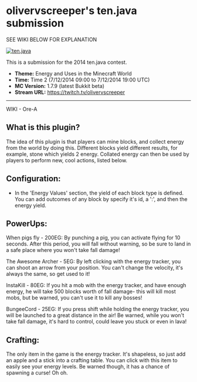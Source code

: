 olivervscreeper's ten.java submission
==============================

SEE WIKI BELOW FOR EXPLANATION

[![ten.java](https://cdn.mediacru.sh/hu4CJqRD7AiB.svg)](https://tenjava.com/)

This is a submission for the 2014 ten.java contest.

- __Theme:__ Energy and Uses in the Minecraft World
- __Time:__ Time 2 (7/12/2014 09:00 to 7/12/2014 19:00 UTC)
- __MC Version:__ 1.7.9 (latest Bukkit beta)
- __Stream URL:__ https://twitch.tv/olivervscreeper

<!-- put chosen theme above -->

---------------------------------------
WIKI - Ore-A

What is this plugin?
---------------------
The idea of this plugin is that players can mine blocks, and collect energy
from the world by doing this. Different blocks yield different results,
for example, stone which yields 2 energy. Collated energy can then be used
by players to perform new, cool actions, listed below.

Configuration:
---------------
- In the 'Energy Values' section, the yield of each block type is defined.
You can add outcomes of any block by specify it's id, a ':', and then
the energy yield.

PowerUps:
--------------

When pigs fly - 200EG:
By punching a pig, you can activate flying for 10 seconds. After this period,
you will fall without warning, so be sure to land in a safe place where
you won't take fall damage!

The Awesome Archer - 5EG:
By left clicking with the energy tracker, you can shoot an arrow from your
position. You can't change the velocity, it's always the same, so get used
to it!

InstaKill - 80EG:
If you hit a mob with the energy tracker, and have enough energy, he will
take 500 blocks worth of fall damage- this will kill most mobs, but be
warned, you can't use it to kill any bosses!

BungeeCord - 25EG:
If you press shift while holding the energy tracker, you will be launched
to a great distance in the air! Be warned, while you won't take fall
damage, it's hard to control, could leave you stuck or even in lava!


Crafting:
----------
The only item in the game is the energy tracker. It's shapeless, so just
add an apple and a stick into a crafting table. You can click with this
item to easily see your energy levels. Be warned though, it has a chance
of spawning a curse! Oh oh.
